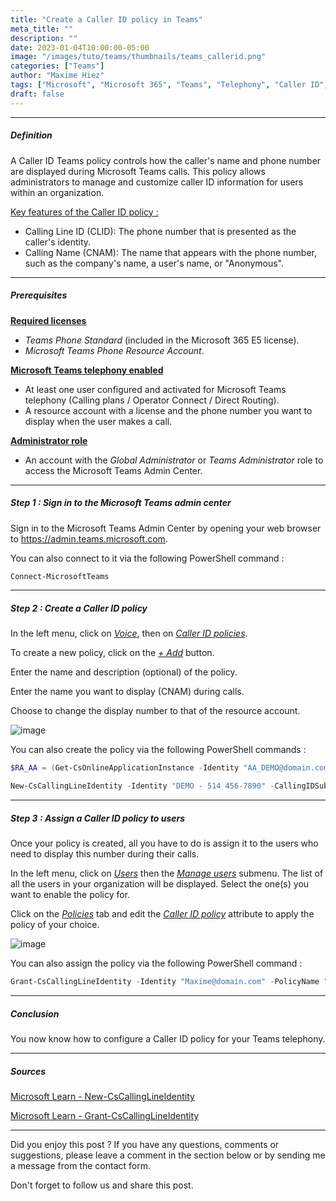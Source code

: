 ```yaml
---
title: "Create a Caller ID policy in Teams"
meta_title: ""
description: ""
date: 2023-01-04T10:00:00-05:00
image: "/images/tuto/teams/thumbnails/teams_callerid.png"
categories: ["Teams"]
author: "Maxime Hiez"
tags: ["Microsoft", "Microsoft 365", "Teams", "Telephony", "Caller ID", "Direct Routing", "Calling Plan", "Operator Connect", "PowerShell"]
draft: false
---
```

---

##### Definition
A Caller ID Teams policy controls how the caller's name and phone number are displayed during Microsoft Teams calls. This policy allows administrators to manage and customize caller ID information for users within an organization.

<u>Key features of the Caller ID policy :</u>
- Calling Line ID (CLID): The phone number that is presented as the caller's identity.
- Calling Name (CNAM): The name that appears with the phone number, such as the company's name, a user's name, or "Anonymous".

---

##### Prerequisites
**<u>Required licenses</u>**
- *Teams Phone Standard* (included in the Microsoft 365 E5 license).
- *Microsoft Teams Phone Resource Account*.

**<u>Microsoft Teams telephony enabled</u>**
- At least one user configured and activated for Microsoft Teams telephony (Calling plans / Operator Connect / Direct Routing).
- A resource account with a license and the phone number you want to display when the user makes a call.

**<u>Administrator role</u>**
- An account with the *Global Administrator* or *Teams Administrator* role to access the Microsoft Teams Admin Center.

---

##### Step 1 : Sign in to the Microsoft Teams admin center
Sign in to the Microsoft Teams Admin Center by opening your web browser to https://admin.teams.microsoft.com.

You can also connect to it via the following PowerShell command :
```powershell
Connect-MicrosoftTeams
```

---

##### Step 2 : Create a Caller ID policy
In the left menu, click on *<u>Voice</u>*, then on *<u>Caller ID policies</u>*.

To create a new policy, click on the *<u>+ Add</u>* button.

Enter the name and description (optional) of the policy.

Enter the name you want to display (CNAM) during calls.

Choose to change the display number to that of the resource account.

![image](/images/teams/teams_callerid-001.png)

You can also create the policy via the following PowerShell commands :
```powershell
$RA_AA = (Get-CsOnlineApplicationInstance -Identity "AA_DEMO@domain.com").ObjectId

New-CsCallingLineIdentity -Identity "DEMO - 514 456-7890" -CallingIDSubstitute Resource -EnableUserOverride $false -ResourceAccount $RA_AA -CompanyName "Contoso"
```

---

##### Step 3 : Assign a Caller ID policy to users
Once your policy is created, all you have to do is assign it to the users who need to display this number during their calls.

In the left menu, click on *<u>Users</u>* then the *<u>Manage users</u>* submenu. The list of all the users in your organization will be displayed. Select the one(s) you want to enable the policy for.

Click on the *<u>Policies</u>* tab and edit the *<u>Caller ID policy</u>* attribute to apply the policy of your choice.

![image](/images/teams/teams_callerid-002.png)

You can also assign the policy via the following PowerShell command :
```powershell
Grant-CsCallingLineIdentity -Identity "Maxime@domain.com" -PolicyName "DEMO - 514 456-7890"
```

---

##### Conclusion
You now know how to configure a Caller ID policy for your Teams telephony.

---

##### Sources
[Microsoft Learn - New-CsCallingLineIdentity](https://learn.microsoft.com/en-us/powershell/module/teams/new-cscallinglineidentity?view=teams-ps)

[Microsoft Learn - Grant-CsCallingLineIdentity](https://learn.microsoft.com/en-us/powershell/module/teams/grant-cscallinglineidentity?view=teams-ps)

---


Did you enjoy this post ? If you have any questions, comments or suggestions, please leave a comment in the section below or by sending me a message from the contact form.

Don't forget to follow us and share this post.